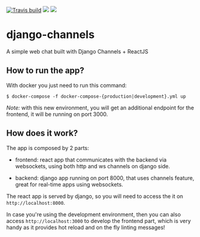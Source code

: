 [![Travis build](https://secure.travis-ci.org/carlos4ndre/django-channels.svg?branch=master
"Build Status")](https://travis-ci.org/carlos4ndre/django-channels)
<a href="https://codeclimate.com/github/carlos4ndre/django-channels"><img src="https://codeclimate.com/github/carlos4ndre/django-channels/badges/gpa.svg" /></a>
<a href="https://codeclimate.com/github/carlos4ndre/django-channels"><img src="https://codeclimate.com/github/carlos4ndre/django-channels/badges/issue_count.svg" /></a>

# django-channels
A simple web chat built with Django Channels + ReactJS


## How to run the app?

With docker you just need to run this command:
```
$ docker-compose -f docker-compose-{production|development}.yml up
```

*Note:* with this new environment, you will get an additional
endpoint for the frontend, it will be running on port 3000.

## How does it work?

The app is composed by 2 parts:
- frontend: react app that communicates with the backend
via websockets, using both http and ws channels on django side.

- backend: django app running on port 8000, that uses channels
feature, great for real-time apps using websockets.

The react app is served by django, so you will need
to access the it on `http://localhost:8000`.

In case you're using the development environment, then
you can also access `http://localhost:3000` to develop
the frontend part, which is very handy as it provides
hot reload and on the fly linting messages!

